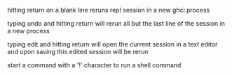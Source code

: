 

hitting return on a blank line reruns repl session in a new ghci process

typing undo and hitting return will rerun all but the last line of the session
in a new process

typing edit and hitting return will open the current session in a text editor
and upon saving this edited session will be rerun

start a command with a '!' character to run a shell command
